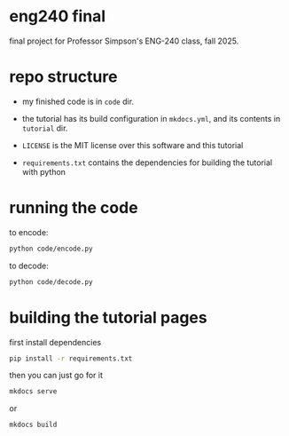 # eng240 final

final project for Professor Simpson's ENG-240 class, fall 2025.

# repo structure

- my finished code is in `code` dir.

- the tutorial has its build configuration in `mkdocs.yml`, and its contents in `tutorial` dir.

- `LICENSE` is the MIT license over this software and this tutorial

- `requirements.txt` contains the dependencies for building the tutorial with python

# running the code

to encode:

```bash
python code/encode.py
```

to decode:

```bash
python code/decode.py
```

# building the tutorial pages

first install dependencies

```bash
pip install -r requirements.txt
```

then you can just go for it

```bash
mkdocs serve
```

or

```bash
mkdocs build
```
